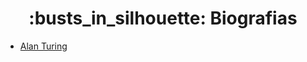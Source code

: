 <h1 align="center"> :busts_in_silhouette: Biografias</h1>

- [Alan Turing](https://github.com/DanielBrito/sturing/blob/master/Biografias/Personalidades/AlanTuring.md)
